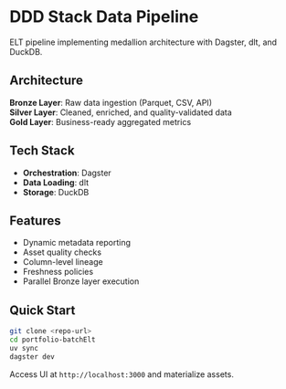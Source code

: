 # DDD Stack Data Pipeline

ELT pipeline implementing medallion architecture with Dagster, dlt, and DuckDB.

## Architecture

**Bronze Layer**: Raw data ingestion (Parquet, CSV, API)  
**Silver Layer**: Cleaned, enriched, and quality-validated data  
**Gold Layer**: Business-ready aggregated metrics

## Tech Stack

- **Orchestration**: Dagster
- **Data Loading**: dlt
- **Storage**: DuckDB

## Features

- Dynamic metadata reporting
- Asset quality checks
- Column-level lineage
- Freshness policies
- Parallel Bronze layer execution

## Quick Start

```bash
git clone <repo-url>
cd portfolio-batchElt
uv sync
dagster dev
```

Access UI at `http://localhost:3000` and materialize assets.
